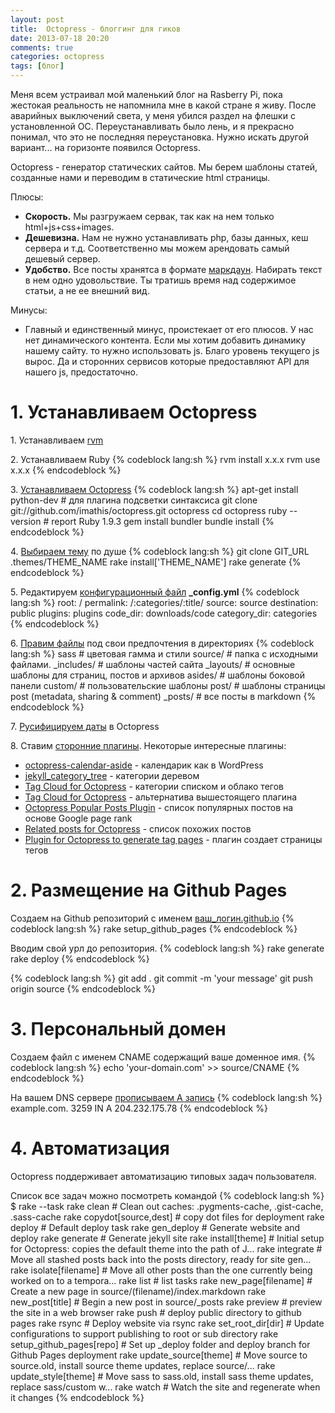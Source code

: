 ```yaml
---
layout: post
title:  Octopress - блоггинг для гиков
date: 2013-07-18 20:20
comments: true
categories: octopress
tags: [блог]
---
```

Меня всем устраивал мой маленький блог на Rasberry Pi, пока жестокая реальность не напомнила мне в какой стране я живу. После аварийных выключений света, у меня убился раздел на флешки с установленной ОС. Переустанавливать было лень, и я прекрасно понимал, что это не последняя переустановка. Нужно искать другой вариант... на горизонте появился Octopress.

<!-- more -->

Octopress - генератор статических сайтов. Мы берем шаблоны статей, созданные нами и переводим в статические html страницы.

Плюсы:

* **Скорость.** Мы разгружаем сервак, так как на нем только html+js+css+images. 
* **Дешевизна.** Нам не нужно устанавливать php, базы данных, кеш сервера и т.д. Соответственно мы можем арендовать самый дешевый сервер.
* **Удобство.** Все посты хранятса в формате [маркдаун](http://ru.wikipedia.org/wiki/Markdown). Набирать текст в нем одно удовольствие. Ты тратишь время над содержимое статьи, а не ее внешний вид.

Минусы:

* Главный и единственный минус, проистекает от его плюсов. У нас нет динамического контента. Если мы хотим добавить динамику нашему сайту. то нужно использовать js. Благо уровень текущего js вырос. Да и сторонних сервисов которые предоставляют API для нашего js, предостаточно.

# 1. Устанавливаем Octopress

1\. Устанавливаем [rvm](https://rvm.beginrescueend.com/rvm/install/)

2\. Устанавливаем Ruby
{% codeblock lang:sh %}
rvm install x.x.x
rvm use x.x.x
{% endcodeblock %}

3\. [Устанавливаем Octopress](http://octopress.org/docs/setup/)
{% codeblock lang:sh %}
apt-get install python-dev # для плагина подсветки синтаксиса
git clone git://github.com/imathis/octopress.git octopress
cd octopress 
ruby --version # report Ruby 1.9.3
gem install bundler
bundle install
{% endcodeblock %}

4\. [Выбираем тему](https://github.com/imathis/octopress/wiki/3rd-Party-Octopress-Themes) по душе
{% codeblock lang:sh %}
git clone GIT_URL .themes/THEME_NAME
rake install['THEME_NAME']
rake generate
{% endcodeblock %}

5\. Редактируем [конфигурационный файл](http://octopress.org/docs/configuring/) **_config.yml**
{% codeblock lang:sh %}
root: /
permalink: /:categories/:title/
source: source
destination: public
plugins: plugins
code_dir: downloads/code
category_dir: categories
{% endcodeblock %}

6\. [Правим файлы](http://octopress.org/docs/theme/template/) под свои предпочтения в директориях
{% codeblock lang:sh %}
sass 						# цветовая гамма и стили
source/ 					# папка с исходными файлами. 
		_includes/    		# шаблоны частей сайта
		_layouts/     		# основные шаблоны для страниц, постов и архивов
				asides/		# шаблоны боковой панели
				custom/		# пользовательские шаблоны
				post/		# шаблоны страницы post (metadata, sharing & comment)
		_posts/    			# все посты в markdown
{% endcodeblock %}


7\. [Русифицируем даты](http://maxmikheev.ru/blog/2012/07/13/russian-dates-in-octopress/) в Octopress 

8\. Ставим [сторонние плагины](https://github.com/imathis/octopress/wiki/3rd-party-plugins). Некоторые интересные плагины:

* [octopress-calendar-aside](https://github.com/neerajcse/octopress-calendar-aside) - календарик как в WordPress
* [jekyll_category_tree](https://github.com/matthiasbeyer/jekyll_category_tree) - категории деревом
* [Tag Cloud for Octopress](https://github.com/alswl/octopress-category-list) - категории списком и облако тегов
* [Tag Cloud for Octopress](https://github.com/tokkonopapa/octopress-tagcloud) - альтернатива вышестоящего плагина
* [Octopress Popular Posts Plugin](https://github.com/octopress-themes/popular-posts) - список популярных постов на основе Google page rank
* [Related posts for Octopress](https://github.com/jcftang/octopress-relatedposts) - список похожих постов
* [Plugin for Octopress to generate tag pages](https://github.com/robbyedwards/octopress-tag-pages) - плагин создает страницы тегов

# 2. Размещение на Github Pages
Создаем на Github репозиторий с именем [ваш_логин.github.io](http://octopress.org/docs/deploying/github/)
{% codeblock lang:sh %}
rake setup_github_pages
{% endcodeblock %}

Вводим свой урл до репозитория.
{% codeblock lang:sh %}
rake generate
rake deploy
{% endcodeblock %}

{% codeblock lang:sh %}
git add .
git commit -m 'your message'
git push origin source
{% endcodeblock %}

# 3. Персональный домен
Создаем файл с именем CNAME содержащий ваше доменное имя.
{% codeblock lang:sh %}
echo 'your-domain.com' >> source/CNAME
{% endcodeblock %}

На вашем DNS сервере [прописываем А запись](https://help.github.com/articles/setting-up-a-custom-domain-with-pages)
{% codeblock lang:sh %}
example.com.  3259    IN      A       204.232.175.78
{% endcodeblock %}

# 4. Автоматизация
Octopress поддерживает автоматизацию типовых задач пользователя.

Список все задач можно посмотреть командой
{% codeblock lang:sh %}
$ rake --task
rake clean                     # Clean out caches: .pygments-cache, .gist-cache, .sass-cache
rake copydot[source,dest]      # copy dot files for deployment
rake deploy                    # Default deploy task
rake gen_deploy                # Generate website and deploy
rake generate                  # Generate jekyll site
rake install[theme]            # Initial setup for Octopress: copies the default theme into the path of J...
rake integrate                 # Move all stashed posts back into the posts directory, ready for site gen...
rake isolate[filename]         # Move all other posts than the one currently being worked on to a tempora...
rake list                      # list tasks
rake new_page[filename]        # Create a new page in source/(filename)/index.markdown
rake new_post[title]           # Begin a new post in source/_posts
rake preview                   # preview the site in a web browser
rake push                      # deploy public directory to github pages
rake rsync                     # Deploy website via rsync
rake set_root_dir[dir]         # Update configurations to support publishing to root or sub directory
rake setup_github_pages[repo]  # Set up _deploy folder and deploy branch for Github Pages deployment
rake update_source[theme]      # Move source to source.old, install source theme updates, replace source/...
rake update_style[theme]       # Move sass to sass.old, install sass theme updates, replace sass/custom w...
rake watch                     # Watch the site and regenerate when it changes
{% endcodeblock %}



